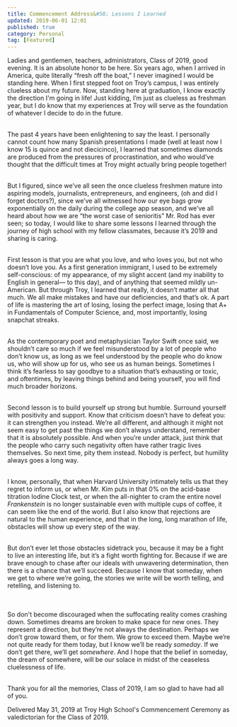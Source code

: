 ```yaml
---
title: Commencement Address&#58; Lessons I Learned
updated: 2019-06-01 12:01
published: true
category: Personal
tag: [Featured]
---
```


Ladies and gentlemen, teachers, administrators, Class of 2019, good evening. It is an absolute honor to be here. Six years ago, when I arrived in America, quite literally “fresh off the boat,” I never imagined I would be standing here. When I first stepped foot on Troy’s campus, I was entirely clueless about my future. Now, standing here at graduation, I know exactly the direction I'm going in life! Just kidding, I’m just as clueless as freshman year, but I do know that my experiences at Troy will serve as the foundation of whatever I decide to do in the future.
<br/><br/>

The past 4 years have been enlightening to say the least. I personally cannot count how many Spanish presentations I made (well at least now I know 15 is quince and not diecicinco), I learned that sometimes diamonds are produced from the pressures of procrastination, and who would’ve thought that the difficult times at Troy might actually bring people together! 
<br/><br/>

But I figured, since we’ve all seen the once clueless freshmen mature into aspiring models, journalists, entrepreneurs, and engineers, (oh and did I forget doctors?), since we’ve all witnessed how our eye bags grow exponentially on the daily during the college app season, and we’ve all heard about how we are “the worst case of senioritis” Mr. Rod has ever seen; so today, I would like to share some lessons I learned through the journey of high school with my fellow classmates, because it’s 2019 and sharing is caring.
<br/><br/>

First lesson is that you are what you love, and who loves you, but not who doesn’t love you. As a first generation immigrant, I used to be extremely self-conscious: of my appearance, of my slight accent (and my inability to English in general— to this day), and of anything that seemed mildly un-American. But through Troy, I learned that really, it doesn’t matter all that much. We all make mistakes and have our deficiencies, and that’s ok. A part of life is mastering the art of losing, losing the perfect image, losing that A+ in Fundamentals of Computer Science, and, most importantly, losing snapchat streaks.
<br/><br/>

As the contemporary poet and metaphysician Taylor Swift once said, we shouldn’t care so much if we feel misunderstood by a lot of people who don’t know us, as long as we feel understood by the people who do know us, who will show up for us, who see us as human beings. Sometimes I think it’s fearless to say goodbye to a situation that’s exhausting or toxic, and oftentimes, by leaving things behind and being yourself, you will find much broader horizons.
<br/><br/>

Second lesson is to build yourself up strong but humble. Surround yourself with positivity and support. Know that criticism doesn’t have to defeat you: it can strengthen you instead. We’re all different, and although it might not seem easy to get past the things we don’t always understand, remember that it is absolutely possible. And when you’re under attack, just think that the people who carry such negativity often have rather tragic lives themselves. So next time, pity them instead. Nobody is perfect, but humility always goes a long way.
<br/><br/>

I know, personally, that when Harvard University intimately tells us that they regret to inform us, or when Mr. Kim puts in that 0% on the acid-base titration Iodine Clock test, or when the all-nighter to cram the entire novel _Frankenstein_ is no longer sustainable even with multiple cups of coffee, it can seem like the end of the world. But I also know that rejections are natural to the human experience, and that in the long, long marathon of life, obstacles will show up every step of the way. 
<br/><br/>

But don’t ever let those obstacles sidetrack you, because it may be a fight to live an interesting life, but it’s a fight worth fighting for. Because if we are brave enough to chase after our ideals with unwavering determination, then there is a chance that we’ll succeed. Because I know that someday, when we get to where we’re going, the stories we write will be worth telling, and retelling, and listening to.  
<br/><br/>

So don't become discouraged when the suffocating reality comes crashing down. Sometimes dreams are broken to make space for new ones. They represent a direction, but they’re not always the destination. Perhaps we don’t grow toward them, or for them. We grow to exceed them. Maybe we’re not quite ready for them today, but I know we’ll be ready _someday_. If we don’t get there, we’ll get _somewhere_. And I hope that the belief in someday, the dream of somewhere, will be our solace in midst of the ceaseless cluelessness of life.
<br/><br/>

Thank you for all the memories, Class of 2019, I am so glad to have had all of you.

<div class="divider"></div>

Delivered May 31, 2019 at Troy High School's Commencement Ceremony as valedictorian for the Class of 2019.
